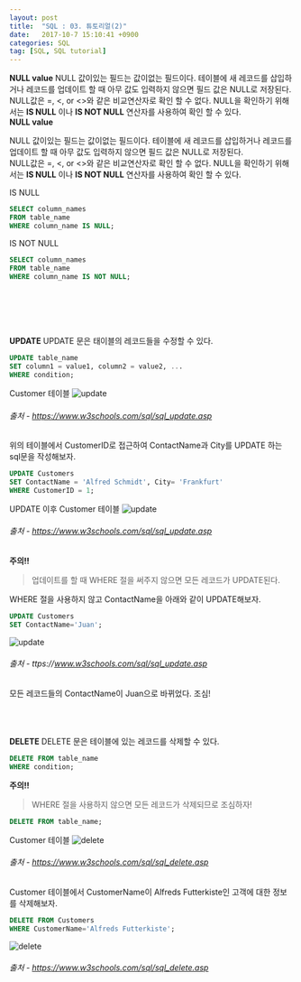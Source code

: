 ```yaml
---
layout: post
title:  "SQL : 03. 튜토리얼(2)"
date:   2017-10-7 15:10:41 +0900
categories: SQL
tag: [SQL, SQL tutorial]
---
```



**NULL value**
NULL 값이있는 필드는 값이없는 필드이다. 테이블에 새 레코드를 삽입하거나 레코드를 업데이트 할 때 아무 값도 입력하지 않으면 필드 값은 NULL로 저장된다.<br>
NULL값은 =, <, or <>와 같은 비교연산자로 확인 할 수 없다. NULL을 확인하기 위해서는 **IS NULL** 이나 **IS NOT NULL** 연산자를 사용하여 확인 할 수 있다.<br>
**NULL value**

NULL 값이있는 필드는 값이없는 필드이다. 테이블에 새 레코드를 삽입하거나 레코드를 업데이트 할 때 아무 값도 입력하지 않으면 필드 값은 NULL로 저장된다.<br>
NULL값은 =, <, or <>와 같은 비교연산자로 확인 할 수 없다. NULL을 확인하기 위해서는 **IS NULL** 이나 **IS NOT NULL** 연산자를 사용하여 확인 할 수 있다.<br>

IS NULL

```	sql
SELECT column_names
FROM table_name
WHERE column_name IS NULL;
```

IS NOT NULL

```sql
SELECT column_names
FROM table_name
WHERE column_name IS NOT NULL;
```

<br><br><br><br>

**UPDATE**
UPDATE 문은 태이블의 레코드들을 수정할 수 있다.

```sql
UPDATE table_name
SET column1 = value1, column2 = value2, ...
WHERE condition;
```

Customer 테이블
![update](../../../../assets/media/images/sql-003/update00.png)

###### 출처 - https://www.w3schools.com/sql/sql_update.asp

위의 테이블에서 CustomerID로 접근하여 ContactName과 City를 UPDATE 하는 sql문을 작성해보자.

```sql
UPDATE Customers
SET ContactName = 'Alfred Schmidt', City= 'Frankfurt'
WHERE CustomerID = 1;
```

UPDATE 이후 Customer 테이블
![update](../../../../assets/media/images/sql-003/update01.png)

###### 출처 - https://www.w3schools.com/sql/sql_update.asp


**주의!!**

>업데이트를 할 때 WHERE 절을 써주지 않으면 모든 레코드가 UPDATE된다.

WHERE 절을 사용하지 않고 ContactName을 아래와 같이 UPDATE해보자.

```sql
UPDATE Customers
SET ContactName='Juan';
```

![update](../../../../assets/media/images/sql-003/update02.png)
###### 출처 - ttps://www.w3schools.com/sql/sql_update.asp

모든 레코드들의 ContactName이 Juan으로 바뀌었다. 조심!
<br><br><br><br>


**DELETE**
DELETE 문은 테이블에 있는 레코드를 삭제할 수 있다.

```sql
DELETE FROM table_name
WHERE condition;
```

**주의!!**

> WHERE 절을 사용하지 않으면 모든 레코드가 삭제되므로 조심하자!

```sql
DELETE FROM table_name;
```

Customer 테이블
![delete](../../../../assets/media/images/sql-003/delete00.png)
###### 출처 - https://www.w3schools.com/sql/sql_delete.asp

Customer 테이블에서 CustomerName이 Alfreds Futterkiste인 고객에 대한 정보를 삭제해보자.

```sql
DELETE FROM Customers
WHERE CustomerName='Alfreds Futterkiste';
```

![delete](../../../../assets/media/images/sql-003/delete01.png)
###### 출처 - https://www.w3schools.com/sql/sql_delete.asp
